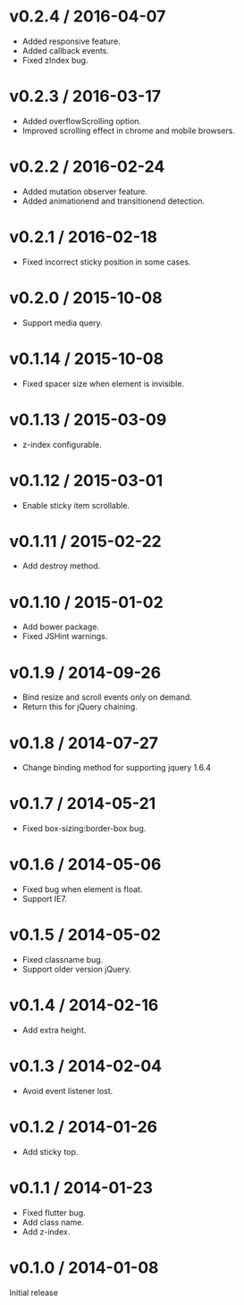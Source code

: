 # v0.2.4 / 2016-04-07

* Added responsive feature.
* Added callback events.
* Fixed zIndex bug.

# v0.2.3 / 2016-03-17

* Added overflowScrolling option.
* Improved scrolling effect in chrome and mobile browsers.

# v0.2.2 / 2016-02-24

* Added mutation observer feature.
* Added animationend and transitionend detection.

# v0.2.1 / 2016-02-18

* Fixed incorrect sticky position in some cases.

# v0.2.0 / 2015-10-08

* Support media query.

# v0.1.14 / 2015-10-08

* Fixed spacer size when element is invisible.

# v0.1.13 / 2015-03-09

* z-index configurable.

# v0.1.12 / 2015-03-01

* Enable sticky item scrollable.

# v0.1.11 / 2015-02-22

* Add destroy method.

# v0.1.10 / 2015-01-02

* Add bower package.
* Fixed JSHint warnings.

# v0.1.9 / 2014-09-26

* Bind resize and scroll events only on demand.
* Return this for jQuery chaining.

# v0.1.8 / 2014-07-27

* Change binding method for supporting jquery 1.6.4

# v0.1.7 / 2014-05-21

* Fixed box-sizing:border-box bug.

# v0.1.6 / 2014-05-06

* Fixed bug when element is float.
* Support IE7.

# v0.1.5 / 2014-05-02

* Fixed classname bug.
* Support older version jQuery.

# v0.1.4 / 2014-02-16

* Add extra height.

# v0.1.3 / 2014-02-04

* Avoid event listener lost.

# v0.1.2 / 2014-01-26

* Add sticky top.

# v0.1.1 / 2014-01-23

* Fixed flutter bug.
* Add class name.
* Add z-index.

# v0.1.0 / 2014-01-08

Initial release
